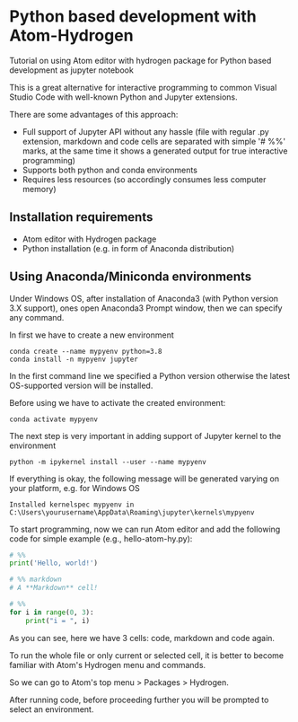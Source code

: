 # Python based development with Atom-Hydrogen
Tutorial on using Atom editor with hydrogen package for Python based development as jupyter notebook

This is a great alternative for interactive programming to common Visual Studio Code with well-known Python and Jupyter extensions.

There are some advantages of this approach:

- Full support of Jupyter API without any hassle (file with regular .py extension, markdown and code cells are separated with simple '# %%' marks, at the same time it shows a generated output for true interactive programming)
- Supports both python and conda environments
- Requires less resources (so accordingly consumes less computer memory)

## Installation requirements

- Atom editor with Hydrogen package
- Python installation (e.g. in form of Anaconda distribution)

## Using Anaconda/Miniconda environments

Under Windows OS, after installation of Anaconda3 (with Python version 3.X support), ones open Anaconda3 Prompt window, then we can specify any command.

In first we have to create a new environment

```
conda create --name mypyenv python=3.8
conda install -n mypyenv jupyter
```
In the first command line we specified a Python version otherwise the latest OS-supported version will be installed.

Before using we have to activate the created environment:

```
conda activate mypyenv
```
The next step is very important in adding support of Jupyter kernel to the environment
```
python -m ipykernel install --user --name mypyenv
```
If everything is okay, the following message will be generated varying on your platform, e.g. for Windows OS

```
Installed kernelspec mypyenv in C:\Users\yourusername\AppData\Roaming\jupyter\kernels\mypyenv
```

To start programming, now we can run Atom editor and add the following code for simple example (e.g., hello-atom-hy.py):

```python
# %%
print('Hello, world!')

# %% markdown
# A **Markdown** cell!

# %%
for i in range(0, 3):
    print("i = ", i)
```
As you can see, here we have 3 cells: code, markdown and code again.

To run the whole file or only current or selected cell, it is better to become familiar with Atom's Hydrogen menu and commands.

So we can go to Atom's top menu > Packages > Hydrogen.

After running code, before proceeding further you will be prompted to select an environment.
